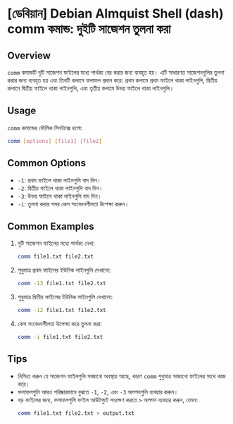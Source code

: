 # [ডেবিয়ান] Debian Almquist Shell (dash) comm কমান্ড: দুইটি সাজেশন তুলনা করা

## Overview
`comm` কমান্ডটি দুটি সাজেশন ফাইলের মধ্যে পার্থক্য বের করার জন্য ব্যবহৃত হয়। এটি সাধারণত সাজেশনগুলির তুলনা করার জন্য ব্যবহৃত হয় এবং তিনটি কলামে ফলাফল প্রদান করে: প্রথম কলামে প্রথম ফাইলে থাকা লাইনগুলি, দ্বিতীয় কলামে দ্বিতীয় ফাইলে থাকা লাইনগুলি, এবং তৃতীয় কলামে উভয় ফাইলে থাকা লাইনগুলি।

## Usage
`comm` কমান্ডের মৌলিক সিনট্যাক্স হলো:

```bash
comm [options] [file1] [file2]
```

## Common Options
- `-1`: প্রথম ফাইলে থাকা লাইনগুলি বাদ দিন।
- `-2`: দ্বিতীয় ফাইলে থাকা লাইনগুলি বাদ দিন।
- `-3`: উভয় ফাইলে থাকা লাইনগুলি বাদ দিন।
- `-i`: তুলনা করার সময় কেস সংবেদনশীলতা উপেক্ষা করুন।

## Common Examples
1. দুটি সাজেশন ফাইলের মধ্যে পার্থক্য দেখা:
   ```bash
   comm file1.txt file2.txt
   ```

2. শুধুমাত্র প্রথম ফাইলের ইউনিক লাইনগুলি দেখানো:
   ```bash
   comm -13 file1.txt file2.txt
   ```

3. শুধুমাত্র দ্বিতীয় ফাইলের ইউনিক লাইনগুলি দেখানো:
   ```bash
   comm -12 file1.txt file2.txt
   ```

4. কেস সংবেদনশীলতা উপেক্ষা করে তুলনা করা:
   ```bash
   comm -i file1.txt file2.txt
   ```

## Tips
- নিশ্চিত করুন যে সাজেশন ফাইলগুলি সাজানো অবস্থায় আছে, কারণ `comm` শুধুমাত্র সাজানো ফাইলের সাথে কাজ করে।
- ফলাফলগুলি আরও পরিষ্কারভাবে বুঝতে `-1`, `-2`, এবং `-3` অপশনগুলি ব্যবহার করুন।
- বড় ফাইলের জন্য, ফলাফলগুলি ফাইল আউটপুটে সংরক্ষণ করতে `>` অপশন ব্যবহার করুন, যেমন:
  ```bash
  comm file1.txt file2.txt > output.txt
  ```